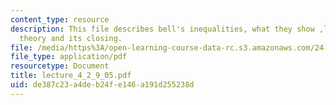 ```yaml
---
content_type: resource
description: This file describes bell's inequalities, what they show ,loophole in
  theory and its closing.
file: /media/https%3A/open-learning-course-data-rc.s3.amazonaws.com/24-111-philosophy-of-quantum-mechanics-spring-2005/de387c23a4deb24fe146a191d255238d_lecture_4_2_9_05.pdf
file_type: application/pdf
resourcetype: Document
title: lecture_4_2_9_05.pdf
uid: de387c23-a4de-b24f-e146-a191d255238d
---
```

